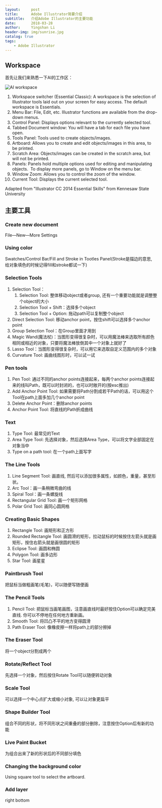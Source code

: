 ```yaml
---
layout:     post
title:      Adobe Illustrator简要介绍
subtitle:   介绍Adobe Illustrator的主要功能
date:       2018-03-28
author:     Yingshan Li
header-img: img/sunrise.jpg
catalog: true
tags:
    - Adobe Illustrator
---
```


## Workspace

首先让我们来熟悉一下AI的工作区：

>
![AI workspace](https://i.imgur.com/6vySabk.png)
>
1. Workspace switcher (Essential Classic): A workspace is the selection of Illustrator tools laid out on your screen for easy access. The default workspace is Essentials. 
2. Menu Bar: File, Edit, etc. Illustrator functions are available from the drop-down menus. 
3. Control Panel: Displays options relevant to the currently selected tool. 
4. Tabbed Document window: You will have a tab for each file you have open. 
5. Tools Panel: Tools used to create objects/images. 
6. Artboard: Allows you to create and edit objects/images in this area, to be printed. 
7. Scratch Area: Objects/images can be created in the scratch area, but will not be printed. 
8. Panels: Panels hold multiple options used for editing and manipulating objects.  To display more panels, go to Window on the menu bar. 
9. Window Zoom: Allows you to control the zoom of the window. 
10. Current Tool: Displays the current selected tool.  

Adapted from "Illustrator CC 2014 Essential Skills" from Kennesaw State University

## 主要工具

### Create new document
File—New—More Settings

### Using color
Swatches/Control Bar/Fill and Stroke in Tootles Panel(Stroke是描边的意思, 给对象填色的时候记得fill和stroke都试一下)

### Selection Tools
  1. Selection Tool：
     1. Selection Tool: 整体移动object或者group, 还有一个重要功能就是调整整个object的大小
     2. Selection Tool + Shift：选择多个object
     3. Selection Tool + Option: 拖动path可以复制整个object
  2. Direct Selection Tool: 移动anchor point，按住shift可以选择多个anchor point
  3. Group Selection Tool：在Group里面才用到
  4. Magic Wand(魔法杖)：当图形变得很复杂时，可以用魔法棒来选取所有颜色相同或相近的对象，只要将魔法棒放倒其中一个对象上就好了
  5. Lasso Tool：当图形变得很复杂时，可以用它来选取自定义范围内的多个对象
  6. Curvature Tool: 画曲线图形时，可以试一试


### Pen tools
  1. Pen Tool: 通过不同的anchor points连接起来，每两个anchor points连接起来的线叫Path，既可以时封闭的，也可以时敞开的(按esc推出)
  2. Add Anchor Point Tool: 如果需要将Path分割成若干Path的话，可以用这个Tool在path上面多加几个anchor point
  3. Delete Anchor Point：删除anchor points
  4. Anchor Point Tool: 将直线的Path折成曲线

### Text
  1. Type Tool: 最常见的Text
  2. Area Type Tool: 先选择对象，然后选择Area Type，可以将文字全部固定在对象当中
  3. Type on a path tool: 在一个path上面写字

### The Line Tools
  1. Line Segment Tool: 画直线, 然后可以添加很多属性，如颜色，重量，甚至形状。
  2. Arc Tool：画一条稍微弯曲的线
  3. Spiral Tool：画一条螺旋线
  4. Rectangular Grid Tool: 画一个矩形网格
  5. Polar Grid Tool: 画同心圆网格

### Creating Basic Shapes 
  1. Rectangle Tool: 画矩形和正方形
  2. Rounded Rectangle Tool: 画圆滑的矩形，拉动鼠标的时候按住左箭头就是画矩形，按住右箭头就是画很圆的矩形
  3. Eclipse Tool: 画圆和椭圆
  4. Polygon Tool: 画多边形
  5. Star Tool: 画星星

### Paintbrush Tool 
把鼠标当做粗画笔(毛笔)，可以随便写随便画

### The Pencil Tools 
  1. Pencil Tool: 把鼠标当画笔画图，注意画直线时最好按住Option可以确定完美直线. 你可以不停地在任何地方重新画。
  2. Smooth Tool: 将凹凸不平的地方变得圆滑
  3. Path Eraser Tool: 像橡皮擦一样将path上的部分擦掉

### The Eraser Tool 

将一个object分割成两个
### Rotate/Reflect Tool 
先选择一个对象，然后按住Rotate Tool可以随便转动对象

### Scale Tool
可以选择一个中心点扩大或缩小对象, 可以让对象更扁平

### Shape Builder Tool
组合不同的形状，将不同形状之间重叠的部分删除，注意按住Option后有新的功能

### Live Paint Bucket
为组合出来了新的形状后的不同部分填色

### Changing the background color

Using square tool to select the artboard.

### Add layer
right bottom

